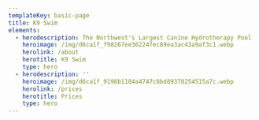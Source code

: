 ```yaml
---
templateKey: basic-page
title: K9 Swim
elements:
  - herodescription: The Northwest's Largest Canine Hydrotherapy Pool
    heroimage: /img/d6ca1f_f98267ee36224fec89ea3ac43a9af3c1.webp
    herolink: /about
    herotitle: K9 Swim
    type: hero
  - herodescription: ''
    heroimage: /img/d6ca1f_9190b1184a4747c8bd89378254515a7c.webp
    herolink: /prices
    herotitle: Prices
    type: hero
---
```


